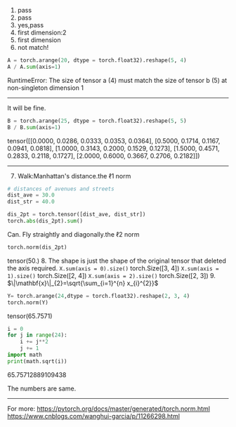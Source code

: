 <!--
 * @version:
 * @Author: steven
 * @Date: 2020-06-10 23:28:38
 * @LastEditors: steven
 * @LastEditTime: 2020-06-11 00:30:25
 * @Description:
-->

1. pass
2. pass
3. yes,pass
4. first dimension:2
5. first dimension
6. not match!
```python
A = torch.arange(20, dtype = torch.float32).reshape(5, 4)
A / A.sum(axis=1)
```
RuntimeError: The size of tensor a (4) must match the size of tensor b (5) at non-singleton dimension 1

---

It will be fine.
```python
B = torch.arange(25, dtype = torch.float32).reshape(5, 5)
B / B.sum(axis=1)
```
tensor([[0.0000, 0.0286, 0.0333, 0.0353, 0.0364],
        [0.5000, 0.1714, 0.1167, 0.0941, 0.0818],
        [1.0000, 0.3143, 0.2000, 0.1529, 0.1273],
        [1.5000, 0.4571, 0.2833, 0.2118, 0.1727],
        [2.0000, 0.6000, 0.3667, 0.2706, 0.2182]])

---

7. Walk:Manhattan's distance.the ℓ1 norm
```python
# distances of avenues and streets
dist_ave = 30.0
dist_str = 40.0

dis_2pt = torch.tensor([dist_ave, dist_str])
torch.abs(dis_2pt).sum()
```
Can. Fly straightly and diagonally.the ℓ2 norm
```python
torch.norm(dis_2pt)
```
tensor(50.)
8. The shape is just the shape of the original tensor that deleted the axis required.
`X.sum(axis = 0).size()` torch.Size([3, 4])
`X.sum(axis = 1).size()` torch.Size([2, 4])
`X.sum(axis = 2).size()` torch.Size([2, 3])
9. $\|\mathbf{x}\|_{2}=\sqrt{\sum_{i=1}^{n} x_{i}^{2}}$
```python
Y= torch.arange(24,dtype = torch.float32).reshape(2, 3, 4)
torch.norm(Y)
```
tensor(65.7571)
```python
i = 0
for j in range(24):
    i += j**2
    j += 1
import math
print(math.sqrt(i))
```
65.75712889109438

The numbers are same.

---

For more:
https://pytorch.org/docs/master/generated/torch.norm.html
https://www.cnblogs.com/wanghui-garcia/p/11266298.html
